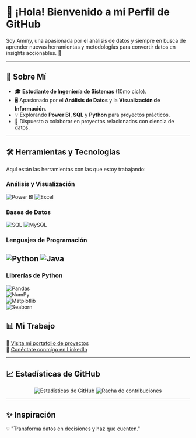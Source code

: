 # 👋 ¡Hola! Bienvenido a mi Perfil de GitHub

Soy Ammy, una apasionada por el análisis de datos y siempre en busca de aprender nuevas herramientas y metodologías para convertir datos en insights accionables. 🚀

---

## 🌟 Sobre Mí

- 🎓 **Estudiante de Ingeniería de Sistemas** (10mo ciclo).
- 🖥️ Apasionado por el **Análisis de Datos** y la **Visualización de Información**.
- 💡 Explorando **Power BI**, **SQL** y **Python** para proyectos prácticos.
- 🤝 Dispuesto a colaborar en proyectos relacionados con ciencia de datos.

---

## 🛠️ Herramientas y Tecnologías

Aquí están las herramientas con las que estoy trabajando:

### **Análisis y Visualización**
![Power BI](https://img.shields.io/badge/PowerBI-%230E77B5.svg?style=for-the-badge&logo=powerbi&logoColor=white)
![Excel](https://img.shields.io/badge/Excel-%2334A853.svg?style=for-the-badge&logo=microsoft-excel&logoColor=white)

### **Bases de Datos**
![SQL](https://img.shields.io/badge/SQL-%230075C2.svg?style=for-the-badge&logo=mysql&logoColor=white)
![MySQL](https://img.shields.io/badge/MySQL-%230075C2.svg?style=for-the-badge&logo=mysql&logoColor=white)

### **Lenguajes de Programación**
![Python](https://img.shields.io/badge/Python-%2314354C.svg?style=for-the-badge&logo=python&logoColor=white)
![Java](https://img.shields.io/badge/Java-%23ED8B00.svg?style=for-the-badge&logo=openjdk&logoColor=white)
---

### **Librerías de Python**
![Pandas](https://img.shields.io/badge/Pandas-%23150458.svg?style=for-the-badge&logo=pandas&logoColor=white)  
![NumPy](https://img.shields.io/badge/NumPy-%23013243.svg?style=for-the-badge&logo=numpy&logoColor=white)  
![Matplotlib](https://img.shields.io/badge/Matplotlib-%231572B6.svg?style=for-the-badge&logo=python&logoColor=white)  
![Seaborn](https://img.shields.io/badge/Seaborn-%231E90FF.svg?style=for-the-badge&logo=python&logoColor=white)  


## 📊 Mi Trabajo

🔗 [Visita mi portafolio de proyectos](#)  
💼 [Conéctate conmigo en LinkedIn](https://www.linkedin.com/in/ammy-montanez-barrientos-2566182b9/)  

---

## 📈 Estadísticas de GitHub

<div align="center">
  <img src="https://github-readme-stats.vercel.app/api?username=Amontanez2&show_icons=true&theme=radical" alt="Estadísticas de GitHub" />
  <img src="https://github-readme-streak-stats.herokuapp.com/?user=Amontanez2&theme=radical" alt="Racha de contribuciones" />
</div>

---

## ✨ Inspiración

💡 "Transforma datos en decisiones y haz que cuenten."  
